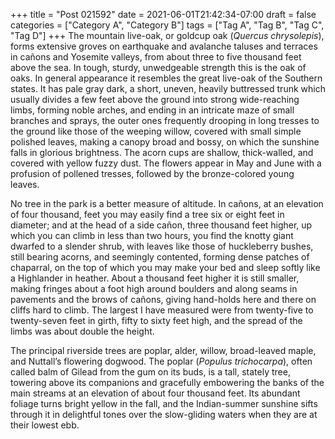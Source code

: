 +++
title = "Post 021592"
date = 2021-06-01T21:42:34-07:00
draft = false
categories = ["Category A", "Category B"]
tags = ["Tag A", "Tag B", "Tag C", "Tag D"]
+++
The mountain live-oak, or goldcup oak (_Quercus chrysolepis_), forms extensive groves on earthquake and avalanche taluses and terraces in cañons and Yosemite valleys, from about three to five thousand feet above the sea. In tough, sturdy, unwedgeable strength this is the oak of oaks. In general appearance it resembles the great live-oak of the Southern states. It has pale gray dark, a short, uneven, heavily buttressed trunk which usually divides a few feet above the ground into strong wide-reaching limbs, forming noble arches, and ending in an intricate maze of small branches and sprays, the outer ones frequently drooping in long tresses to the ground like those of the weeping willow, covered with small simple polished leaves, making a canopy broad and bossy, on which the sunshine falls in glorious brightness. The acorn cups are shallow, thick-walled, and covered with yellow fuzzy dust. The flowers appear in May and June with a profusion of pollened tresses, followed by the bronze-colored young leaves.

No tree in the park is a better measure of altitude. In cañons, at an elevation of four thousand, feet you may easily find a tree six or eight feet in diameter; and at the head of a side cañon, three thousand feet higher, up which you can climb in less than two hours, you find the knotty giant dwarfed to a slender shrub, with leaves like those of huckleberry bushes, still bearing acorns, and seemingly contented, forming dense patches of chaparral, on the top of which you may make your bed and sleep softly like a Highlander in heather. About a thousand feet higher it is still smaller, making fringes about a foot high around boulders and along seams in pavements and the brows of cañons, giving hand-holds here and there on cliffs hard to climb. The largest I have measured were from twenty-five to twenty-seven feet in girth, fifty to sixty feet high, and the spread of the limbs was about double the height.

The principal riverside trees are poplar, alder, willow, broad-leaved maple, and Nuttall’s flowering dogwood. The poplar (_Populus trichocarpa_), often called balm of Gilead from the gum on its buds, is a tall, stately tree, towering above its companions and gracefully embowering the banks of the main streams at an elevation of about four thousand feet. Its abundant foliage turns bright yellow in the fall, and the Indian-summer sunshine sifts through it in delightful tones over the slow-gliding waters when they are at their lowest ebb.
